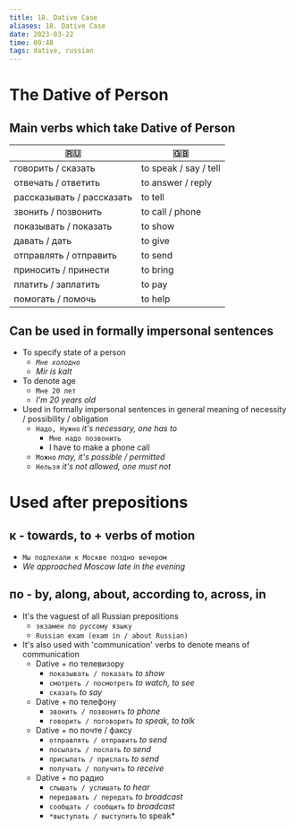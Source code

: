 ```yaml
---
title: 18. Dative Case
aliases: 18. Dative Case
date: 2023-03-22
time: 09:48
tags: dative, russian
---
```


# The Dative of Person

## Main verbs which take Dative of Person

| 🇷🇺                        | 🇬🇧                    |
| ------------------------- | --------------------- |
| говорить / сказать        | to speak / say / tell | 
| отвечать / ответить       | to answer / reply     |
| рассказывать / рассказать | to tell               |
| звонить / позвонить       | to call / phone       |
| показывать / показать     | to show               |
| давать / дать             | to give               |
| отправлять / отправить    | to send               |
| приносить / принести      | to bring              |
| платить / заплатить       | to pay                |
| помогать / помочь         | to help               |

## Can be used in formally impersonal sentences

- To specify state of a person
    - *`Мне холодно`*
    - *Mir is kalt*
- To denote age
    - `Мне 20 лет`
    - *I'm 20 years old*
- Used in formally impersonal sentences in general meaning of necessity / possibility / obligation
    - `Надо, Нужно` *it's necessary, one has to*
        - `Мне надо позвонить`
        - I have to make a phone call
    - `Можно` *may, it's possible / permitted*
    - `Нельзя` *it's not allowed, one must not*

# Used after prepositions

## к - towards, to + verbs of motion

- `Мы подлехали к Москве поздно вечером`
- *We approached Moscow late in the evening*

## по - by, along, about, according to, across, in

- It's the vaguest of all Russian prepositions
    - `экзамен по руссому языку`
    - `Russian exam (exam in / about Russian)`
- It's also used with 'communication' verbs to denote means of communication
    - Dative + по телевизору
        - `показывать / показать` *to show*
        - `смотреть / посмотреть` *to watch, to see*
        - `сказать` *to say*
    - Dative + по телефону
        - `звонить / позвонить` *to phone*
        - `говорить / поговорить` *to speak, to talk*
    - Dative + по почте / факсу
        - `отправлять / отправить` *to send*
        - `посылать / послать` *to send*
        - `присылать / прислать` *to send*
        - `получать / получить` *to receive*
    - Dative + по радио
        - `слышать / услишать` *to hear*
        - `передавать / передать` *to broadcast*
        - `сообщать / сообщить` *to broadcast*
        - `*выступать / выступить` to speak*